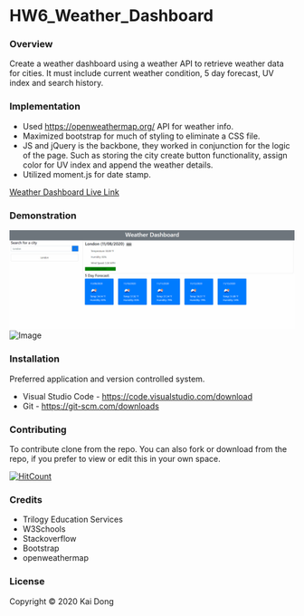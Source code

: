 # HW6_Weather_Dashboard

### Overview
Create a weather dashboard using a weather API to retrieve weather data for cities. It must include current weather condition, 5 day forecast, UV index and search history.

### Implementation
* Used https://openweathermap.org/ API for weather info.
* Maximized bootstrap for much of styling to eliminate a CSS file.
* JS and jQuery is the backbone, they worked in conjunction for the logic of the page. Such as storing the city create button functionality, assign color for UV index and append the weather details.
* Utilized moment.js for date stamp.

[Weather Dashboard Live Link](https://kaidong-chr.github.io/HW6_Weather_Dashboard/)

### Demonstration

![Image](./assets/image/HW6_Weather_Dashboard.gif "Weather Dashboard Demonstration")
![Image](https://img.shields.io/badge/Languages-html%20%7C%20css%20%7C%20javascript-yellow)

### Installation

Preferred application and version controlled system.
* Visual Studio Code - https://code.visualstudio.com/download
* Git - https://git-scm.com/downloads

### Contributing

To contribute clone from the repo.
You can also fork or download from the repo, if you prefer to view or edit this in your own space.

[![HitCount](https://img.shields.io/github/search/kaidong-chr/HW6_Weather_Dashboard/search)](https://img.shields.io/github/search/kaidong-chr/HW6_Weather_Dashboard/})

### Credits

* Trilogy Education Services
* W3Schools
* Stackoverflow
* Bootstrap
* openweathermap

### License

Copyright © 2020 Kai Dong